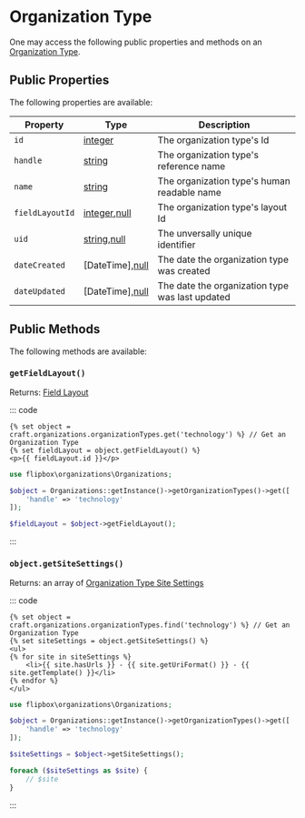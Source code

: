 # Organization Type

One may access the following public properties and methods on an [Organization Type].

## Public Properties
The following properties are available:

| Property              | Type                                  | Description
| --------------------- | ------------------------------------- | ---------------------------------------------------------------------------------
| `id`                  | [integer]                             | The organization type's Id
| `handle`              | [string]                              | The organization type's reference name
| `name`                | [string]                              | The organization type's human readable name
| `fieldLayoutId`       | [integer],[null]                    | The organization type's layout Id
| `uid`                 | [string],[null]                     | The unversally unique identifier
| `dateCreated`         | [DateTime],[null]                   | The date the organization type was created
| `dateUpdated`         | [DateTime],[null]                   | The date the organization type was last updated


## Public Methods
The following methods are available:

### `getFieldLayout()`

Returns: [Field Layout]

::: code
```twig
{% set object = craft.organizations.organizationTypes.get('technology') %} // Get an Organization Type
{% set fieldLayout = object.getFieldLayout() %}
<p>{{ fieldLayout.id }}</p>
```

```php
use flipbox\organizations\Organizations;

$object = Organizations::getInstance()->getOrganizationTypes()->get([
    'handle' => 'technology'
]);

$fieldLayout = $object->getFieldLayout();
```
:::



### `object.getSiteSettings()`

Returns: an array of [Organization Type Site Settings]

::: code
```twig
{% set object = craft.organizations.organizationTypes.find('technology') %} // Get an Organization Type
{% set siteSettings = object.getSiteSettings() %}
<ul>
{% for site in siteSettings %} 
    <li>{{ site.hasUrls }} - {{ site.getUriFormat() }} - {{ site.getTemplate() }}</li>
{% endfor %}
</ul>
```

```php
use flipbox\organizations\Organizations;

$object = Organizations::getInstance()->getOrganizationTypes()->get([
    'handle' => 'technology'
]);

$siteSettings = $object->getSiteSettings();

foreach ($siteSettings as $site) {
    // $site
}
```
:::

[integer]: http://www.php.net/language.types.integer
[string]: http://www.php.net/language.types.string
[null]: http://www.php.net/language.types.null
[array]: http://www.php.net/language.types.array

[Field Layout]: https://docs.craftcms.com/api/v3/craft-models-fieldlayout.html "Field Layout"

[Organization Type]: organization-type "Organization Type"
[Organization Type Site Settings]: organization-type-site-settings "Organization Type Site Settings"
